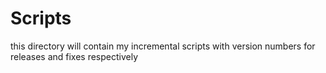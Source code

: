 # Scripts
this directory will contain my incremental scripts with version numbers for releases and fixes respectively